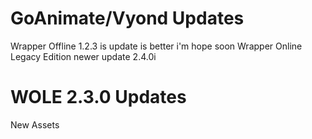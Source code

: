 # GoAnimate/Vyond Updates
Wrapper Offline 1.2.3 is update is better i'm hope soon Wrapper Online Legacy Edition newer update 2.4.0i

# WOLE 2.3.0 Updates
New Assets
